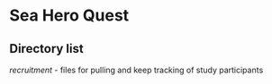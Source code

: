 # Sea Hero Quest

## Directory list

*recruitment* - files for pulling and keep tracking of study participants
